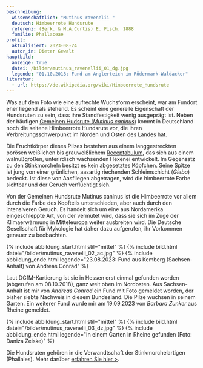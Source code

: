```yaml
---
beschreibung:
  wissenschaftlich: "Mutinus ravenelii "
  deutsch: Himbeerrote Hundsrute
  referenz: (Berk. & M.A.Curtis) E. Fisch. 1888
  familie: Phallaceae
profil:
  aktualisiert: 2023-08-24
  autor_in: Dieter Gewalt
hauptbild:
  anzeige: true
  datei: /bilder/mutinus_ravenellii_01_dg.jpg
  legende: "01.10.2018: Fund am Anglerteich in Rödermark-Waldacker"
literatur:
  - url: https://de.wikipedia.org/wiki/Himbeerrote_Hundsrute
---
```

Was auf dem Foto wie eine aufrechte Wuchsform erscheint, war am Fundort eher liegend als stehend. Es scheint eine generelle Eigenschaft der Hundsruten zu sein, dass ihre Standfestigkeit wenig ausgeprägt ist. Neben der häufigen [Gemeinen Hudsrute (*Mutinus caninus*)](/pilze/mutinus-caninus-hundsrute) kommt in Deutschland noch die seltene Himbeerrote Hundsrute vor, die ihren Verbreitungsschwerpunkt im Norden und Osten des Landes hat.

Die Fruchtkörper dieses Pilzes bestehen aus einem langgestreckten porösen weißlichen bis grauweißlichem [Receptabulum](<Receptabulum "Glossar">), das sich aus einem walnußgroßen, unterirdisch wachsenden Hexenei entwickelt. Im Gegensatz zu den Stinkmorcheln besitzt es kein abgesetztes Köpfchen. Seine Spitze ist jung von einer  grünlichen, aasartig riechenden Schleimschicht (*Gleba*) bedeckt. Ist diese von Aasfliegen abgetragen, wird die himbeerrote Farbe sichtbar und der Geruch verflüchtigt sich.

Von der Gemeinen Hundsrute Mutinus caninus ist die Himbeerrote vor allem durch die Farbe des Kopfteils unterschieden, aber auch durch den intensiveren Geruch. Es handelt sich um eine aus Nordamerika eingeschleppte Art, von der vermutet wird, dass sie sich im Zuge der Klimaerwärmung in Mitteleuropa weiter ausbreiten wird. Die Deutsche Gesellschaft für Mykologie hat daher dazu aufgerufen, ihr Vorkommen genauer zu beobachten.

{% include abbildung_start.html stil="mittel" %}
{% include bild.html datei="/bilder/mutinus_ravenelii_02_ac.jpg" %}
{% include abbildung_ende.html legende="23.08.2023: Fund aus Kemberg (Sachsen-Anhalt) von Andreas Conrad" %}

Laut DGfM-Kartierung ist sie in Hessen erst einmal gefunden worden (abgerufen am 08.10.2018), ganz weit oben im Nordosten. Aus Sachsen-Anhalt ist mir von *Andreas Conrad* ein Fund mit Foto gemeldet worden, der bisher siebte Nachweis in diesem Bundesland. Die Pilze wuchsen in seinem Garten. Ein weiterer Fund wurde mir am 19.09.2023 von *Barbara Zunker* aus Rheine gemeldet.

{% include abbildung_start.html stil="mittel" %}
{% include bild.html datei="/bilder/mutinus_ravenelii_03_dz.jpg" %}
{% include abbildung_ende.html legende="In einem Garten in Rheine gefunden (Foto: Daniza Zeiske)" %}

Die Hundsruten gehören in die Verwandtschaft der Stinkmorchelartigen (Phallales). Mehr darüber [erfahren Sie hier >](/verwandt/die-stinkmorchelartigen-phallales).